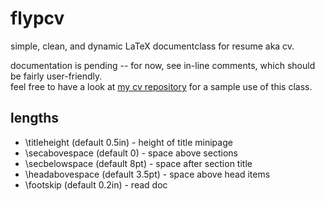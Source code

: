 # flypcv
simple, clean, and dynamic LaTeX documentclass for resume aka cv.

documentation is pending -- for now, see in-line comments, which should be fairly user-friendly.  
feel free to have a look at [my cv repository](https://github.com/analyticalnoa/analyticalnoa-cv) for a sample use of this class.  


## lengths

* \titleheight (default 0.5in) - height of title minipage
* \secabovespace (default 0) - space above sections
* \secbelowspace (default 8pt) - space after section title
* \headabovespace (default 3.5pt) - space above head items
* \footskip (default 0.2in) - read doc
